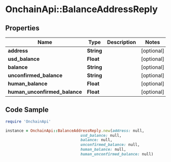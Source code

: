 # OnchainApi::BalanceAddressReply

## Properties

Name | Type | Description | Notes
------------ | ------------- | ------------- | -------------
**address** | **String** |  | [optional] 
**usd_balance** | **Float** |  | [optional] 
**balance** | **String** |  | [optional] 
**unconfirmed_balance** | **String** |  | [optional] 
**human_balance** | **Float** |  | [optional] 
**human_unconfirmed_balance** | **Float** |  | [optional] 

## Code Sample

```ruby
require 'OnchainApi'

instance = OnchainApi::BalanceAddressReply.new(address: null,
                                 usd_balance: null,
                                 balance: null,
                                 unconfirmed_balance: null,
                                 human_balance: null,
                                 human_unconfirmed_balance: null)
```


